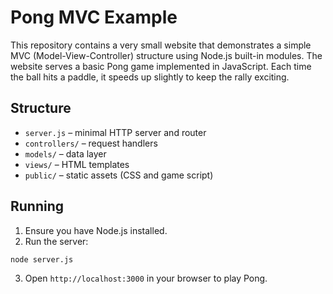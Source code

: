# Pong MVC Example

This repository contains a very small website that demonstrates a simple MVC (Model-View-Controller) structure using Node.js built-in modules. The website serves a basic Pong game implemented in JavaScript.
Each time the ball hits a paddle, it speeds up slightly to keep the rally exciting.

## Structure
- `server.js` – minimal HTTP server and router
- `controllers/` – request handlers
- `models/` – data layer
- `views/` – HTML templates
- `public/` – static assets (CSS and game script)

## Running

1. Ensure you have Node.js installed.
2. Run the server:

```bash
node server.js
```

3. Open `http://localhost:3000` in your browser to play Pong.
